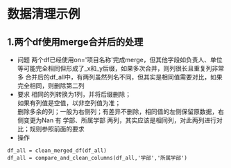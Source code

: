 # 数据清理示例
## 1.两个df使用merge合并后的处理
- 问题
两个df已经使用on='项目名称'完成merge，但其他字段如负责人、单位等可能完全相同但形成了_x和_y后缀，如果多次合并，则列很长且重复列非常多
合并后的df_all中，有两列虽然列名不同，但其实是相同值需要对比，如果完全相同，则删除第二列
- 要求
相同的列转换为1列，并将后缀删除；<br>
如果有列值是空值，以非空列值为准；<br>
删除多余的列；一般为右侧列；有差异不删除，相同值的左侧保留原数据，右侧变更为Nan
有 学部、所属学部 两列，其实应该是相同列，对此两列进行对比；规则参照前面的要求
- 操作
```
df_all = clean_merged_df(df_all)
df_all = compare_and_clean_columns(df_all,'学部','所属学部')
```

